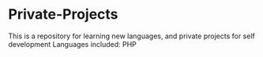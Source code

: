 # Private-Projects
This is a repository for learning new languages, and private projects for self development
Languages included:
PHP
